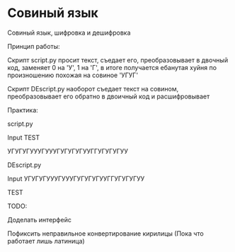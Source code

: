 # Совиный язык
Совиный язык, шифровка и дешифровка

Принцип работы:

Скрипт script.py просит текст, съедает его, преобразовывает в двочный код, заменяет 0 на 'У', 1 на 'Г', в итоге получается ебанутая хуйня по произношению похожая на совиное 'УГУГ'

Скрипт DEscript.py наоборот съедает текст на совином, преобразовывает его обратно в двоичный код и расшифровывает

Практика:

script.py

Input TEST

УГУГУГУУУГУУУГУГУГУГУУГГУГУГУГУУ

DEscript.py

Input УГУГУГУУУГУУУГУГУГУГУУГГУГУГУГУУ

TEST

TODO:

Доделать интерфейс

Пофиксить неправильное конвертирование кирилицы (Пока что работает лишь латиница)
